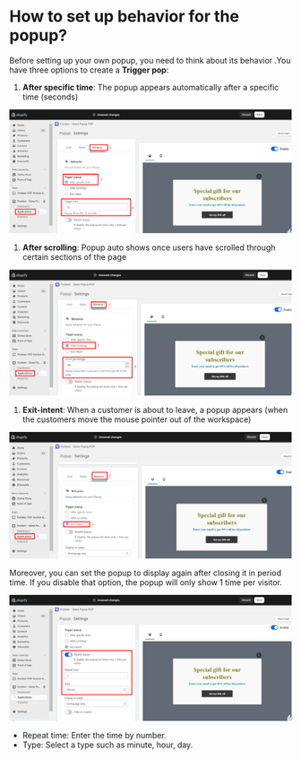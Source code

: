 # How to set up behavior for the popup?

Before setting up your own popup, you need to think about its behavior .You have three options to create a **Trigger pop**:

1. **After specific time**: The popup appears automatically after a specific time (seconds)

![Untitled](How%20to%20set%20up%20behavior%20for%20the%20popup%206da4f66a53d5475c80fa8fcb2e6eadc8/Untitled.png)

1. **After scrolling**: Popup auto shows once users have scrolled through certain sections of the page

![Untitled](How%20to%20set%20up%20behavior%20for%20the%20popup%206da4f66a53d5475c80fa8fcb2e6eadc8/Untitled%201.png)

1. **Exit-intent**: When a customer is about to leave, a popup appears (when the customers move the mouse pointer out of the workspace)

![Untitled](How%20to%20set%20up%20behavior%20for%20the%20popup%206da4f66a53d5475c80fa8fcb2e6eadc8/Untitled%202.png)

Moreover, you can set the popup to display again after closing it in period time. If you disable that option, the popup will only show 1 time per visitor.

![Untitled](How%20to%20set%20up%20behavior%20for%20the%20popup%206da4f66a53d5475c80fa8fcb2e6eadc8/Untitled%203.png)

- Repeat time: Enter the time by number.
- Type: Select a type such as minute, hour, day.